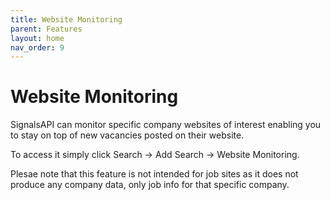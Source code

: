 ```yaml
---
title: Website Monitoring
parent: Features
layout: home
nav_order: 9
---
```


# Website Monitoring

SignalsAPI can monitor specific company websites of interest enabling you to stay on top of new vacancies posted on their website. 

To access it simply click Search -> Add Search -> Website Monitoring.

Plesae note that this feature is not intended for job sites as it does not produce any company data, only job info for that specific company.

